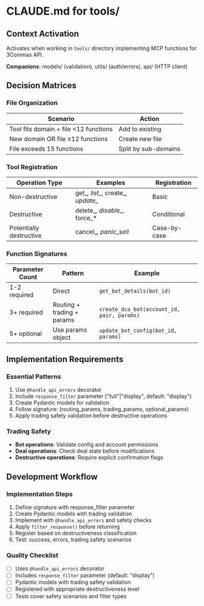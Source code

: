 # CLAUDE.md for tools/

## Context Activation
Activates when working in `tools/` directory implementing MCP functions for 3Commas API.

**Companions**: models/ (validation), utils/ (auth/errors), api/ (HTTP client)

## Decision Matrices

### File Organization
| Scenario | Action |
|----------|--------|
| Tool fits domain + file <12 functions | Add to existing |
| New domain OR file ≥12 functions | Create new file |
| File exceeds 15 functions | Split by sub-domains |

### Tool Registration
| Operation Type | Examples | Registration |
|----------------|----------|-------------|
| Non-destructive | get_*, list_*, create_*, update_* | Basic |
| Destructive | delete_*, disable_*, force_* | Conditional |
| Potentially destructive | cancel_*, panic_sell* | Case-by-case |

### Function Signatures
| Parameter Count | Pattern | Example |
|-----------------|---------|---------|
| 1-2 required | Direct | `get_bot_details(bot_id)` |
| 3+ required | Routing + trading + params | `create_dca_bot(account_id, pair, params)` |
| 5+ optional | Use params object | `update_bot_config(bot_id, params)` |

## Implementation Requirements

### Essential Patterns
1. Use `@handle_api_errors` decorator
2. Include `response_filter` parameter ("full"|"display", default: "display")
3. Create Pydantic models for validation
4. Follow signature: (routing_params, trading_params, optional_params)
5. Apply trading safety validation before destructive operations

### Trading Safety
- **Bot operations**: Validate config and account permissions
- **Deal operations**: Check deal state before modifications
- **Destructive operations**: Require explicit confirmation flags

## Development Workflow

### Implementation Steps
1. Define signature with response_filter parameter
2. Create Pydantic models with trading validation
3. Implement with `@handle_api_errors` and safety checks
4. Apply `filter_response()` before returning
5. Register based on destructiveness classification
6. Test: success, errors, trading safety scenarios

### Quality Checklist
- [ ] Uses `@handle_api_errors` decorator
- [ ] Includes `response_filter` parameter (default: "display")
- [ ] Pydantic models with trading safety validation
- [ ] Registered with appropriate destructiveness level
- [ ] Tests cover safety scenarios and filter types